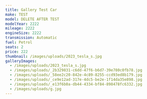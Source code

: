 ```yaml
---
title: Gallery Test Car
make: TEST
model: DELETE AFTER TEST
modelYear: 2222
mileage: 2222
engineSize: 2222
transmission: Automatic
fuel: Petrol
seats: 2
price: 222
thumbnail: /images/uploads/2023_tesla_s.jpg
galleryImages:
  - /images/uploads/2023_tesla_s.jpg
  - /images/uploads/_2b329831-c6dd-47f6-b6d7-39e780c0fb78.jpg
  - /images/uploads/_58ee2c20-842e-4c89-8255-ccd93ed8b179.jpg
  - /images/uploads/_ce9e12ad-317e-4dc5-be2e-1f14da35e898.jpg
  - /images/uploads/_e13f6b0a-db44-4334-bf84-898478fc6332.jpg
  - /images/uploads/g.jpg
---
```

